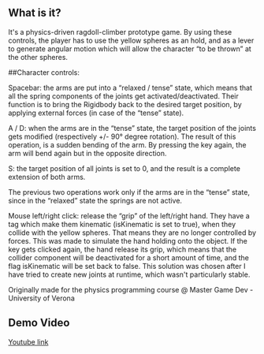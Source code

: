 ## What is it?

It's a physics-driven ragdoll-climber prototype game.
By using these controls, the player has to use the yellow spheres as an hold, and as a lever 
to generate angular motion which will allow the character “to be thrown” at the other spheres.

##Character controls:

Spacebar: the arms are put into a “relaxed / tense” state, which means that all the spring components of the joints get activated/deactivated. 
Their function is to bring the Rigidbody back to the desired target position, by applying external forces (in case of the “tense” state).

A / D: when the arms are in the “tense” state, the target position of the joints gets modified (respectively +/- 90° degree rotation). 
The result of this operation, is a sudden bending of the arm. By pressing the key again, the arm will bend again but in the opposite direction.

S: the target position of all joints is set to 0, and the result is a complete extension of both arms. 

The previous two operations work only if the arms are in the “tense” state, since in the “relaxed” state the springs are not active.

Mouse left/right click: release the “grip” of the left/right hand. They have a tag which make them kinematic (isKinematic is set to true), 
when they collide with the yellow spheres. That means they are no longer controlled by forces. This was made to simulate the hand holding onto the object. 
If the key gets clicked again, the hand release its grip, which means that the collider component will be deactivated for a short amount of time, 
and the flag isKinematic will be set back to false. This solution was chosen after I have tried to create new joints at runtime, which wasn't particularly stable.

Originally made for the physics programming course @ Master Game Dev - University of Verona

## Demo Video

[Youtube link](https://www.youtube.com/watch?v=TjCFk3woABg)
